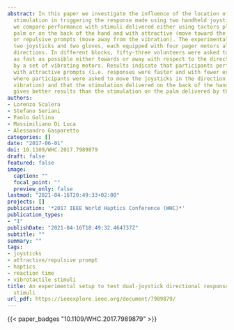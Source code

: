 ```yaml
---
abstract: In this paper we investigate the influence of the location of vibrotactile
  stimulation in triggering the response made using two handheld joysticks. In particular,
  we compare performance with stimuli delivered either using tactors placed on the
  palm or on the back of the hand and with attractive (move toward the vibration)
  or repulsive prompts (move away from the vibration). The experimental setup comprised
  two joysticks and two gloves, each equipped with four pager motors along the cardinal
  directions. In different blocks, fifty-three volunteers were asked to move the joysticks
  as fast as possible either towards or away with respect to the direction specified
  by a set of vibrating motors. Results indicate that participants performed better
  with attractive prompts (i.e. responses were faster and with fewer errors in conditions
  where participants were asked to move the joysticks in the direction of the felt
  vibration) and that the stimulation delivered on the back of the hand from the gloves
  gives better results than the stimulation on the palm delivered by the joysticks.
authors:
- Lorenzo Scalera
- Stefano Seriani
- Paolo Gallina
- Massimiliano Di Luca
- Alessandro Gasparetto
categories: []
date: "2017-06-01"
doi: 10.1109/WHC.2017.7989879
draft: false
featured: false
image:
  caption: ""
  focal_point: ""
  preview_only: false
lastmod: "2021-04-16T20:49:33+02:00"
projects: []
publication: '*2017 IEEE World Haptics Conference (WHC)*'
publication_types:
- "1"
publishDate: "2021-04-16T18:49:32.464737Z"
subtitle: ""
summary: ""
tags:
- joysticks
- attractive/repulsive prompt
- haptics
- reaction time
- vibrotactile stimuli
title: An experimental setup to test dual-joystick directional responses to vibrotactile
  stimuli
url_pdf: https://ieeexplore.ieee.org/document/7989879/
---
```

{{< paper_badges "10.1109/WHC.2017.7989879" >}}
